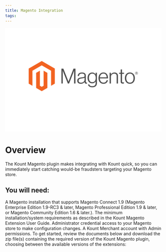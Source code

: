 ```yaml
---
title: Magento Integration
tags:
---
```


<div class="uk-cover-container">
    <canvas width="325" height="175"></canvas>
    <img src="/uploads/Magento-card-1-01.jpg" alt="" uk-cover>
</div>

# Overview
The Kount Magento plugin makes integrating with Kount quick, so you can immediately start catching would-be fraudsters targeting your Magento store.

## You will need: 

A Magento installation that supports Magento Connect 1.9 (Magento Enterprise Edition 1.9-RC3 & later, Magento Professional Edition 1.9 & later, or Magento Community Edition 1.6 & later.).
The minimum installation/system requirements as described in the Kount Magento Extension User Guide.
Administrator credential access to your Magento store to make configuration changes.
A Kount Merchant account with Admin permissions.
To get started, review the documents below and download the zip file(s) containing the required version of the Kount Magento plugin, choosing between the available versions of the extensions:

